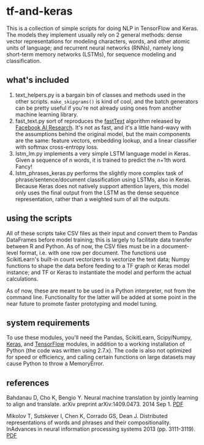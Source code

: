 # tf-and-keras
This is a collection of simple scripts for doing NLP in TensorFlow and Keras. The models they implement usually rely on 2 general methods: dense vector representations for modeling characters, words, and other atomic units of language; and recurrent neural networks (RNNs), namely long short-term memory networks (LSTMs), for sequence modeling and classification. 

## what's included
  1. text_helpers.py is a bargain bin of classes and methods used in the other scripts. ```make_skipgrams()``` is kind of cool, and the batch generators can be pretty useful if you're not already using ones from another machine learning library. 
  2. fast_text.py sort of reproduces the [fastText](https://github.com/facebookresearch/fastText) algorithm released by [Facebook AI Research](https://research.fb.com/category/facebook-ai-research-fair/). It's not as fast, and it's a little hand-wavy with the assumptions behind the original model, but the main components are the same: feature vectors, embedding lookup, and a linear classifier with softmax cross-entropy loss. 
  3. lstm_lm.py implements a very simple LSTM language model in Keras. Given a sequence of n words, it is trained to predict the n+1th word. Fancy!
  4. lstm_phrases_keras.py performs the slightly more complex task of phrase/sentence/document classification using LSTMs, also in Keras. Because Keras does not natively support attention layers, this model only uses the final output from the LSTM as the dense sequence representation, rather than a weighted sum of all the outputs.

## using the scripts
All of these scripts take CSV files as their input and convert them to Pandas DataFrames before model training; this is largely to facilitate data transfer between R and Python. As of now, the CSV files must be in a document-level format, i.e. with one row per document. The functions use ScikitLearn's built-in count vectorizers to vectorize the text data; Numpy functions to shape the data before feeding to a TF graph or Keras model instance; and TF or Keras to instantiate the model and perform the actual calculations. 

As of now, these are meant to be used in a Python interpreter, not from the command line. Functionality for the latter will be added at some point in the near future to promote faster prototyping and model tuning.

## system requirements
To use these modules, you'll need the Pandas, ScikitLearn, Scipy/Numpy, [Keras](https://keras.io/), and [TensorFlow](https://www.tensorflow.org/) modules, in addition to a working installation of Python (the code was written using 2.7.x). The code is also not optimized for speed or efficiency, and calling certain functions on large datasets may cause Python to throw a MemoryError. 

## references
Bahdanau D, Cho K, Bengio Y. Neural machine translation by jointly learning to align and translate. arXiv preprint arXiv:1409.0473. 2014 Sep 1. [PDF](https://arxiv.org/pdf/1409.0473.pdf)

Mikolov T, Sutskever I, Chen K, Corrado GS, Dean J. Distributed representations of words and phrases and their compositionality. InAdvances in neural information processing systems 2013 (pp. 3111-3119). [PDF](http://papers.nips.cc/paper/5021-distributed-representations-of-words-and-phrases-and-their-compositionality.pdf)


